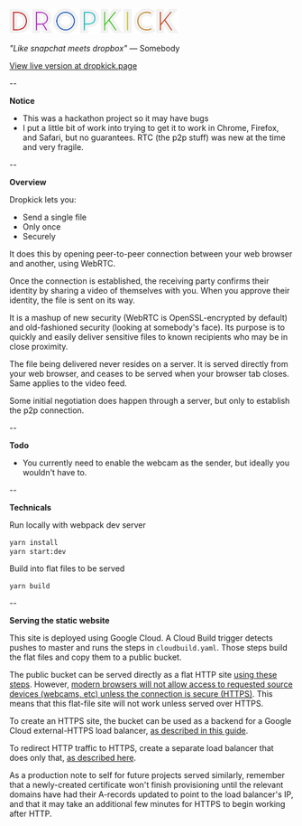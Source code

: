 <img src="public/images/logo.png" alt="Dropkick Logo" width="300"/>

_"Like snapchat meets dropbox"_ — Somebody

[View live version at dropkick.page](https://dropkick.page)

--

**Notice**

- This was a hackathon project so it may have bugs
- I put a little bit of work into trying to get it to work in Chrome, Firefox,
  and Safari, but no guarantees. RTC (the p2p stuff) was new at the time and
  very fragile.

--

**Overview**

Dropkick lets you:
- Send a single file
- Only once
- Securely

It does this by opening peer-to-peer connection between your web browser and
another, using WebRTC.

Once the connection is established, the receiving party confirms their identity
by sharing a video of themselves with you. When you approve their identity, the
file is sent on its way.

It is a mashup of new security (WebRTC is OpenSSL-encrypted by default) and
old-fashioned security (looking at somebody's face). Its purpose is to quickly
and easily deliver sensitive files to known recipients who may be in close
proximity.

The file being delivered never resides on a server. It is served directly from
your web browser, and ceases to be served when your browser tab closes. Same
applies to the video feed.

Some initial negotiation does happen through a server, but only to establish
the p2p connection.

--

**Todo**

- You currently need to enable the webcam as the sender, but ideally you
  wouldn't have to.

--

**Technicals**

Run locally with webpack dev server

```
yarn install
yarn start:dev
```

Build into flat files to be served

```
yarn build
```

--

**Serving the static website**

This site is deployed using Google Cloud. A Cloud Build trigger detects pushes
to master and runs the steps in `cloudbuild.yaml`. Those steps build the flat
files and copy them to a public bucket.

The public bucket can be served directly as a flat HTTP site
[using these steps](https://cloud.google.com/storage/docs/hosting-static-website).
However, [modern browsers will not allow access to requested source devices
(webcams, etc) unless the connection is secure (HTTPS)](https://stackoverflow.com/questions/34197653/getusermedia-in-chrome-47-without-using-https).
This means that this flat-file site will not work unless served over HTTPS.

To create an HTTPS site, the bucket can be used as a backend for a Google Cloud
external-HTTPS load balancer, [as described in this guide](https://cloud.google.com/load-balancing/docs/https/ext-load-balancer-backend-buckets).

To redirect HTTP traffic to HTTPS, create a separate load balancer that does
only that, [as described here](https://cloud.google.com/load-balancing/docs/https/setting-up-traffic-management).

As a production note to self for future projects served similarly, remember
that a newly-created certificate won't finish provisioning until the relevant
domains have had their A-records updated to point to the load balancer's IP,
and that it may take an additional few minutes for HTTPS to begin working after
HTTP.
